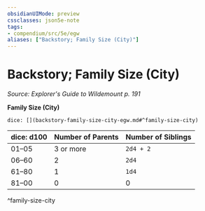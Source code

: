```yaml
---
obsidianUIMode: preview
cssclasses: json5e-note
tags:
- compendium/src/5e/egw
aliases: ["Backstory; Family Size (City)"]
---
```

# Backstory; Family Size (City)
*Source: Explorer's Guide to Wildemount p. 191* 

**Family Size (City)**

`dice: [](backstory-family-size-city-egw.md#^family-size-city)`

| dice: d100 | Number of Parents | Number of Siblings |
|------------|-------------------|--------------------|
| 01–05 | 3 or more | `2d4 + 2` |
| 06–60 | 2 | `2d4` |
| 61–80 | 1 | `1d4` |
| 81–00 | 0 | 0 |
^family-size-city